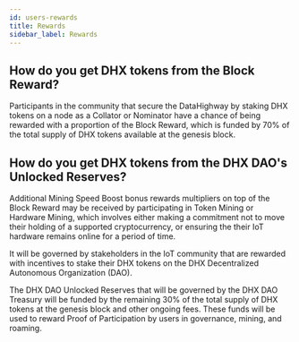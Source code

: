 ```yaml
---
id: users-rewards
title: Rewards
sidebar_label: Rewards
---
```


## How do you get DHX tokens from the Block Reward?

Participants in the community that secure the DataHighway by staking DHX tokens on a node as a Collator or Nominator have a chance of being rewarded with a proportion of the Block Reward, which is funded by 70% of the total supply of DHX tokens available at the genesis block.

## How do you get DHX tokens from the DHX DAO's Unlocked Reserves?

Additional Mining Speed Boost bonus rewards multipliers on top of the Block Reward may be received by participating in Token Mining or Hardware Mining, which involves either making a commitment not to move their holding of a supported cryptocurrency, or ensuring the their IoT hardware remains online for a period of time.

It will be governed by stakeholders in the IoT community that are rewarded with incentives to stake their DHX tokens on the DHX Decentralized Autonomous Organization (DAO).

The DHX DAO Unlocked Reserves that will be governed by the DHX DAO Treasury will be funded by the remaining 30% of the total supply of DHX tokens at the genesis block and other ongoing fees. These funds will be used to reward Proof of Participation by users in governance, mining, and roaming.
